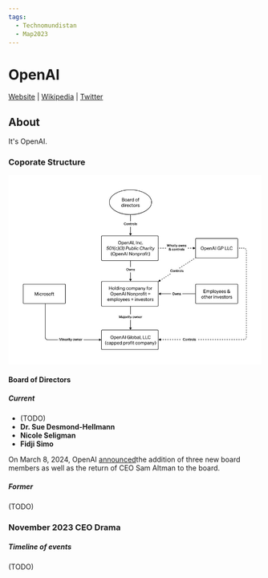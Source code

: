 ```yaml
---
tags:
  - Technomundistan
  - Map2023
---
```

# OpenAI

[Website](https://openai.com/) | [Wikipedia](https://en.wikipedia.org/wiki/OpenAI) |  [Twitter](https://twitter.com/OpenAI)

## About

It's OpenAI.

### Coporate Structure

![OpenAI corporate structure](./openai_Structure.jpg)

#### Board of Directors

##### Current
- (TODO)
- **Dr. Sue Desmond-Hellmann**
- **Nicole Seligman**
- **Fidji Simo**

On March 8, 2024, OpenAI [announced](https://openai.com/blog/openai-announces-new-members-to-board-of-directors)the addition of three new board members as well as the return of CEO Sam Altman to the board.

##### Former

(TODO)

### November 2023 CEO Drama

##### Timeline of events

(TODO)